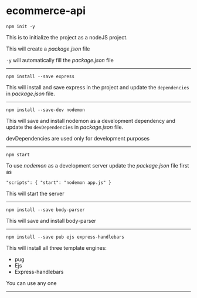 # ecommerce-api  

`npm init -y`

This is to initialize the project as a nodeJS project.

This will create a *package.json* file

`-y` will automatically fill the *package.json* file

---
`npm install --save express`

This will install and save express in the project and update the `dependencies` in *package.json* file.

---
`npm install --save-dev nodemon`

This will save and install nodemon as a development dependency and update the `devDependencies` in *package.json* file.

devDependencies are used only for development purposes

---
`npm start`

To use *nodemon* as a development server update the *package.json* file first as

`"scripts": {
    "start": "nodemon app.js"
  }`

This will start the server

---
`npm install --save body-parser`

This will save and install body-parser

---
`npm install --save pub ejs express-handlebars`

This will install all three template engines: 
* pug 
* Ejs
* Express-handlebars

You can use any one

---